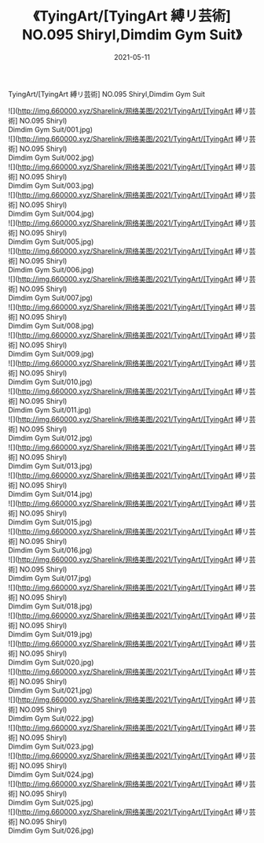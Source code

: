 ﻿---
layout: post
title:  《TyingArt/[TyingArt 縛リ芸術] NO.095 Shiryl,Dimdim Gym Suit》
date:   2021-05-11
img: http://img.660000.xyz/Sharelink/网络美图/2021/TyingArt/[TyingArt 縛リ芸術] NO.095 Shiryl,Dimdim Gym Suit/000.jpg
categories: [美女, 清纯, 唯美]
---

TyingArt/[TyingArt 縛リ芸術] NO.095 Shiryl,Dimdim Gym Suit

 ![](http://img.660000.xyz/Sharelink/网络美图/2021/TyingArt/[TyingArt 縛リ芸術] NO.095 Shiryl) <br>Dimdim Gym Suit/001.jpg) <br>![](http://img.660000.xyz/Sharelink/网络美图/2021/TyingArt/[TyingArt 縛リ芸術] NO.095 Shiryl) <br>Dimdim Gym Suit/002.jpg) <br>![](http://img.660000.xyz/Sharelink/网络美图/2021/TyingArt/[TyingArt 縛リ芸術] NO.095 Shiryl) <br>Dimdim Gym Suit/003.jpg) <br>![](http://img.660000.xyz/Sharelink/网络美图/2021/TyingArt/[TyingArt 縛リ芸術] NO.095 Shiryl) <br>Dimdim Gym Suit/004.jpg) <br>![](http://img.660000.xyz/Sharelink/网络美图/2021/TyingArt/[TyingArt 縛リ芸術] NO.095 Shiryl) <br>Dimdim Gym Suit/005.jpg) <br>![](http://img.660000.xyz/Sharelink/网络美图/2021/TyingArt/[TyingArt 縛リ芸術] NO.095 Shiryl) <br>Dimdim Gym Suit/006.jpg) <br>![](http://img.660000.xyz/Sharelink/网络美图/2021/TyingArt/[TyingArt 縛リ芸術] NO.095 Shiryl) <br>Dimdim Gym Suit/007.jpg) <br>![](http://img.660000.xyz/Sharelink/网络美图/2021/TyingArt/[TyingArt 縛リ芸術] NO.095 Shiryl) <br>Dimdim Gym Suit/008.jpg) <br>![](http://img.660000.xyz/Sharelink/网络美图/2021/TyingArt/[TyingArt 縛リ芸術] NO.095 Shiryl) <br>Dimdim Gym Suit/009.jpg) <br>![](http://img.660000.xyz/Sharelink/网络美图/2021/TyingArt/[TyingArt 縛リ芸術] NO.095 Shiryl) <br>Dimdim Gym Suit/010.jpg) <br>![](http://img.660000.xyz/Sharelink/网络美图/2021/TyingArt/[TyingArt 縛リ芸術] NO.095 Shiryl) <br>Dimdim Gym Suit/011.jpg) <br>![](http://img.660000.xyz/Sharelink/网络美图/2021/TyingArt/[TyingArt 縛リ芸術] NO.095 Shiryl) <br>Dimdim Gym Suit/012.jpg) <br>![](http://img.660000.xyz/Sharelink/网络美图/2021/TyingArt/[TyingArt 縛リ芸術] NO.095 Shiryl) <br>Dimdim Gym Suit/013.jpg) <br>![](http://img.660000.xyz/Sharelink/网络美图/2021/TyingArt/[TyingArt 縛リ芸術] NO.095 Shiryl) <br>Dimdim Gym Suit/014.jpg) <br>![](http://img.660000.xyz/Sharelink/网络美图/2021/TyingArt/[TyingArt 縛リ芸術] NO.095 Shiryl) <br>Dimdim Gym Suit/015.jpg) <br>![](http://img.660000.xyz/Sharelink/网络美图/2021/TyingArt/[TyingArt 縛リ芸術] NO.095 Shiryl) <br>Dimdim Gym Suit/016.jpg) <br>![](http://img.660000.xyz/Sharelink/网络美图/2021/TyingArt/[TyingArt 縛リ芸術] NO.095 Shiryl) <br>Dimdim Gym Suit/017.jpg) <br>![](http://img.660000.xyz/Sharelink/网络美图/2021/TyingArt/[TyingArt 縛リ芸術] NO.095 Shiryl) <br>Dimdim Gym Suit/018.jpg) <br>![](http://img.660000.xyz/Sharelink/网络美图/2021/TyingArt/[TyingArt 縛リ芸術] NO.095 Shiryl) <br>Dimdim Gym Suit/019.jpg) <br>![](http://img.660000.xyz/Sharelink/网络美图/2021/TyingArt/[TyingArt 縛リ芸術] NO.095 Shiryl) <br>Dimdim Gym Suit/020.jpg) <br>![](http://img.660000.xyz/Sharelink/网络美图/2021/TyingArt/[TyingArt 縛リ芸術] NO.095 Shiryl) <br>Dimdim Gym Suit/021.jpg) <br>![](http://img.660000.xyz/Sharelink/网络美图/2021/TyingArt/[TyingArt 縛リ芸術] NO.095 Shiryl) <br>Dimdim Gym Suit/022.jpg) <br>![](http://img.660000.xyz/Sharelink/网络美图/2021/TyingArt/[TyingArt 縛リ芸術] NO.095 Shiryl) <br>Dimdim Gym Suit/023.jpg) <br>![](http://img.660000.xyz/Sharelink/网络美图/2021/TyingArt/[TyingArt 縛リ芸術] NO.095 Shiryl) <br>Dimdim Gym Suit/024.jpg) <br>![](http://img.660000.xyz/Sharelink/网络美图/2021/TyingArt/[TyingArt 縛リ芸術] NO.095 Shiryl) <br>Dimdim Gym Suit/025.jpg) <br>![](http://img.660000.xyz/Sharelink/网络美图/2021/TyingArt/[TyingArt 縛リ芸術] NO.095 Shiryl) <br>Dimdim Gym Suit/026.jpg) <br>